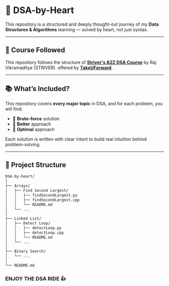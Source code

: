 # 🧠 DSA-by-Heart

This repository is a structured and deeply thought-out journey of my **Data Structures & Algorithms** learning — solved by heart, not just syntax.

---

## 🚀 Course Followed

This repository follows the structure of  **[Striver's A2Z DSA Course](https://takeuforward.org/strivers-a2z-dsa-course/strivers-a2z-dsa-course-sheet-2/)**   by Raj Vikramaditya (STRIVER).
offered by **[TakeUForward](https://takeuforward.org/)**.

---

## 📚 What’s Included?

This repository covers **every major topic** in DSA, and for each problem, you will find:

- 🔹 **Brute-force** solution  
- 🔹 **Better** approach  
- 🔹 **Optimal** approach  

Each solution is written with clear intent to build real intuition behind problem-solving.

---

## 📁 Project Structure

```bash
DSA-by-heart/
│
├── Arrays/
│   ├── Find Second Largest/
│   │   ├── findSecondLargest.py
│   │   ├── findSecondLargest.cpp
│   │   └── README.md
│   └── ...
│
├── Linked List/
│   ├── Detect Loop/
│   │   ├── detectLoop.py
│   │   ├── detectLoop.cpp
│   │   └── README.md
│   └── ...
│
├── Binary Search/
│   └── ...
│
└── README.md
```
### ENJOY THE DSA RIDE 👍